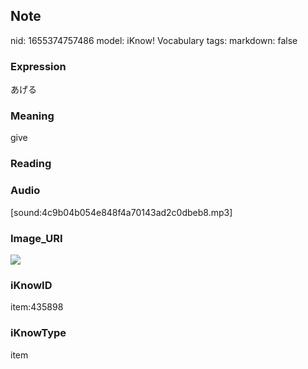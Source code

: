 ## Note
nid: 1655374757486
model: iKnow! Vocabulary
tags: 
markdown: false

### Expression
あげる

### Meaning
give

### Reading


### Audio
[sound:4c9b04b054e848f4a70143ad2c0dbeb8.mp3]

### Image_URI
<img src="41bbffea7074a1688c13309c257678b7.jpg">

### iKnowID
item:435898

### iKnowType
item
